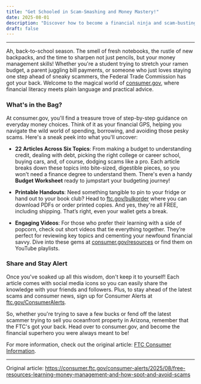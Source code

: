 ```yaml
---
title: "Get Schooled in Scam-Smashing and Money Mastery!"
date: 2025-08-01
description: "Discover how to become a financial ninja and scam-busting hero with these free resources from the FTC."
draft: false
---
```


---

Ah, back-to-school season. The smell of fresh notebooks, the rustle of new backpacks, and the time to sharpen not just pencils, but your money management skills! Whether you're a student trying to stretch your ramen budget, a parent juggling bill payments, or someone who just loves staying one step ahead of sneaky scammers, the Federal Trade Commission has got your back. Welcome to the magical world of [consumer.gov](https://www.consumer.gov), where financial literacy meets plain language and practical advice.

### What's in the Bag?

At consumer.gov, you'll find a treasure trove of step-by-step guidance on everyday money choices. Think of it as your financial GPS, helping you navigate the wild world of spending, borrowing, and avoiding those pesky scams. Here's a sneak peek into what you'll uncover:

- **22 Articles Across Six Topics**: From making a budget to understanding credit, dealing with debt, picking the right college or career school, buying cars, and, of course, dodging scams like a pro. Each article breaks down these topics into bite-sized, digestible pieces, so you won't need a finance degree to understand them. There's even a handy **Budget Worksheet** ready to jumpstart your budgeting journey!

- **Printable Handouts**: Need something tangible to pin to your fridge or hand out to your book club? Head to [ftc.gov/bulkorder](https://www.ftc.gov/bulkorder) where you can download PDFs or order printed copies. And yes, they're all FREE, including shipping. That’s right, even your wallet gets a break.

- **Engaging Videos**: For those who prefer their learning with a side of popcorn, check out short videos that tie everything together. They’re perfect for reviewing key topics and cementing your newfound financial savvy. Dive into these gems at [consumer.gov/resources](https://www.consumer.gov/resources) or find them on YouTube playlists.

### Share and Stay Alert

Once you've soaked up all this wisdom, don't keep it to yourself! Each article comes with social media icons so you can easily share the knowledge with your friends and followers. Plus, to stay ahead of the latest scams and consumer news, sign up for Consumer Alerts at [ftc.gov/ConsumerAlerts](https://www.ftc.gov/ConsumerAlerts). 

So, whether you're trying to save a few bucks or fend off the latest scammer trying to sell you oceanfront property in Arizona, remember that the FTC's got your back. Head over to consumer.gov, and become the financial superhero you were always meant to be!

For more information, check out the original article: [FTC Consumer Information](https://www.consumer.gov).

---
Original article: https://consumer.ftc.gov/consumer-alerts/2025/08/free-resources-learning-money-management-and-how-spot-and-avoid-scams